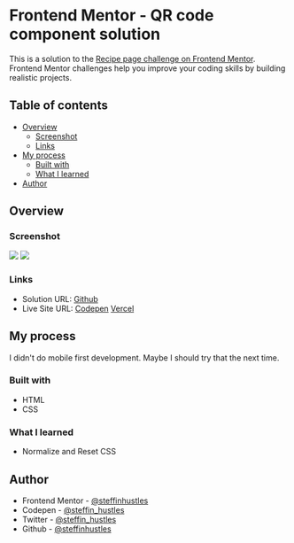 # Frontend Mentor - QR code component solution

This is a solution to the [Recipe page challenge on Frontend Mentor](https://www.frontendmentor.io/challenges/recipe-page-KiTsR8QQKm). Frontend Mentor challenges help you improve your coding skills by building realistic projects. 

## Table of contents

- [Overview](#overview)
  - [Screenshot](#screenshot)
  - [Links](#links)
- [My process](#my-process)
  - [Built with](#built-with)
  - [What I learned](#what-i-learned)
- [Author](#author)

## Overview

### Screenshot

![](https://i.ibb.co/s2y1Qw5/image.png)
![](https://i.ibb.co/k0WYrWC/image.png)

### Links

- Solution URL: [Github](https://github.com/steffinhustles/FEM-Solutions/tree/main/RecipePage)
- Live Site URL: [Codepen](https://codepen.io/steffin_hustles/pen/vYPZRYw) [Vercel](https://fem-solutions.vercel.app/RecipePage)
## My process

I didn't do mobile first development. Maybe I should try that the next time.

### Built with

- HTML
- CSS

### What I learned

- Normalize and Reset CSS

## Author

- Frontend Mentor - [@steffinhustles](https://www.frontendmentor.io/profile/steffinhustles)
- Codepen - [@steffin_hustles](https://codepen.io/steffin_hustles)
- Twitter - [@steffin_hustles](https://twitter.com/steffin_hustles)
- Github - [@steffinhustles](https://github.com/steffinhustles)

